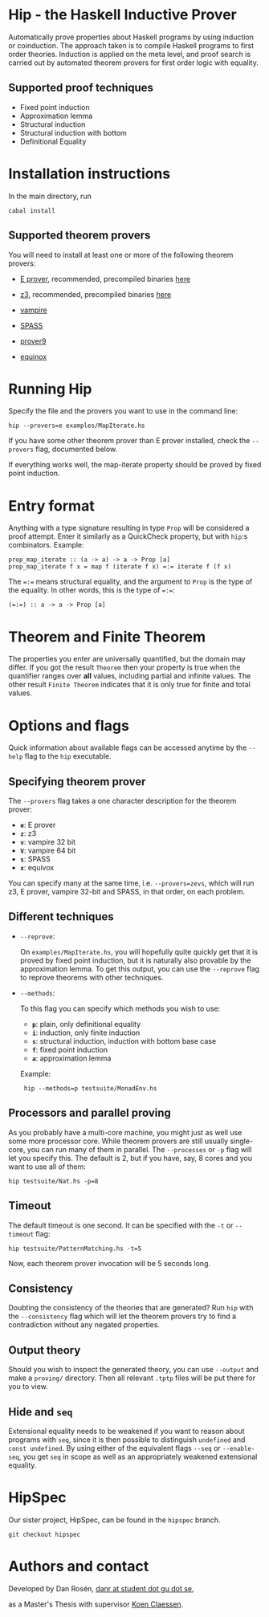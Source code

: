 Hip - the Haskell Inductive Prover
==================================

Automatically prove properties about Haskell programs by using
induction or coinduction. The approach taken is to compile Haskell
programs to first order theories. Induction is applied on the meta
level, and proof search is carried out by automated theorem provers
for first order logic with equality.

Supported proof techniques
--------------------------

 * Fixed point induction
 * Approximation lemma
 * Structural induction
 * Structural induction with bottom
 * Definitional Equality

Installation instructions
=========================

In the main directory, run

    cabal install

Supported theorem provers
-------------------------

You will need to install at least one or more of the following theorem provers:

  * [E
    prover](http://www4.informatik.tu-muenchen.de/~schulz/E/E.html),
    recommended, precompiled binaries [here](http://www4.informatik.tu-muenchen.de/~schulz/E/Download.html)

  * [z3](http://research.microsoft.com/en-us/um/redmond/projects/z3/),
    recommended, precompiled binaries [here](http://research.microsoft.com/en-us/um/redmond/projects/z3/download.html)

  * [vampire](http://www.vprover.org/)

  * [SPASS](http://www.spass-prover.org/)

  * [prover9](http://www.cs.unm.edu/~mccune/prover9/)

  * [equinox](https://github.com/nick8325/equinox)

Running Hip
===========

Specify the file and the provers you want to use in the command line:

    hip --provers=e examples/MapIterate.hs

If you have some other theorem prover than E prover installed, check
the `--provers` flag, documented below.

If everything works well, the map-iterate property should be proved by
fixed point induction.

Entry format
============

Anything with a type signature resulting in type `Prop` will be
considered a proof attempt. Enter it similarly as a QuickCheck
property, but with `hip`:s combinators. Example:

    prop_map_iterate :: (a -> a) -> a -> Prop [a]
    prop_map_iterate f x = map f (iterate f x) =:= iterate f (f x)

The `=:=` means structural equality, and the argument to `Prop` is the
type of the equality. In other words, this is the type of `=:=`:

    (=:=) :: a -> a -> Prop [a]

Theorem and Finite Theorem
==========================

The properties you enter are universally quantified, but the domain may
differ. If you got the result `Theorem` then your property is true
when the quantifier ranges over **all** values, including partial and
infinite values. The other result `Finite Theorem` indicates that it
is only true for finite and total values.

Options and flags
=================

Quick information about available flags can be accessed anytime by the
`--help` flag to the `hip` executable.

Specifying theorem prover
-------------------------

The `--provers` flag takes a one character description for the theorem
prover:

   * **`e`**: E prover
   * **`z`**: z3
   * **`v`**: vampire 32 bit
   * **`V`**: vampire 64 bit
   * **`s`**: SPASS
   * **`x`**: equivox

You can specify many at the same time, i.e. `--provers=zevs`, which
will run z3, E prover, vampire 32-bit and SPASS, in that order, on
each problem.

Different techniques
--------------------

  * `--reprove`:

    On `examples/MapIterate.hs`, you will hopefully quite quickly get that it is
    proved by fixed point induction, but it is naturally also provable by
    the approximation lemma. To get this output, you can use the
    `--reprove` flag to reprove theorems with other techniques.

  * `--methods`:

    To this flag you can specify which methods you wish to use:

     * **`p`**: plain, only definitional equality
     * **`i`**: induction, only finite induction
     * **`s`**: structural induction, induction with bottom base case
     * **`f`**: fixed point induction
     * **`a`**: approximation lemma

    Example:

         hip --methods=p testsuite/MonadEnv.hs

Processors and parallel proving
-------------------------------

As you probably have a multi-core machine, you might just as well use
some more processor core. While theorem provers are still usually
single-core, you can run many of them in parallel. The `--processes`
or `-p` flag will let you specify this. The default is 2, but if you
have, say, 8 cores and you want to use all of them:

    hip testsuite/Nat.hs -p=8

Timeout
-------

The default timeout is one second. It can be specified with the `-t`
or `--timeout` flag:

    hip testsuite/PatternMatching.hs -t=5

Now, each theorem prover invocation will be 5 seconds long.

Consistency
-----------

Doubting the consistency of the theories that are generated? Run `hip`
with the `--consistency` flag which will let the theorem provers try
to find a contradiction without any negated properties.

Output theory
-------------

Should you wish to inspect the generated theory, you can use
`--output` and make a `proving/` directory. Then all relevant `.tptp`
files will be put there for you to view.

Hide and `seq`
--------------

Extensional equality needs to be weakened if you want to reason about
programs with `seq`, since it is then possible to distinguish
`undefined` and `const undefined`. By using either of the equivalent
flags `--seq` or `--enable-seq`, you get `seq` in scope as well as an
appropriately weakened extensional equality.

HipSpec
=======

Our sister project, HipSpec, can be found in the `hipspec` branch.

    git checkout hipspec

Authors and contact
===================

Developed by Dan Rosén, [danr at student dot gu dot se](mailto:danr-student-gu-se),

as a Master's Thesis with supervisor [Koen Claessen](http://www.cse.chalmers.se/~koen/).

